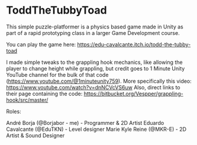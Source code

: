 # ToddTheTubbyToad

This simple puzzle-platformer is a physics based game made in Unity as part of a rapid prototyping class in a larger Game Development course.

You can play the game here: https://edu-cavalcante.itch.io/todd-the-tubby-toad

I made simple tweaks to the grappling hook mechanics, like allowing the player to change height while grappling, but credit goes to 1 Minute Unity YouTube channel for the bulk of that code (https://www.youtube.com/@1minuteunity759).
More specifically this video: https://www.youtube.com/watch?v=dnNCVcVS6uw
Also, direct links to their page containing the code: https://bitbucket.org/Vespper/grappling-hook/src/master/

Roles:

André Borja (@Borjabor - me) - Programmer & 2D Artist
Eduardo Cavalcante (@EduTKN) - Level designer
Marie Kyle Reine (@MKR-E) - 2D Artist & Sound Designer

